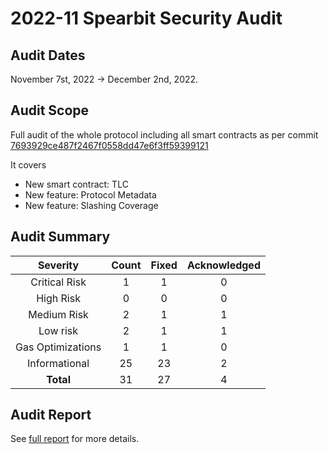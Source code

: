 # 2022-11 Spearbit Security Audit

## Audit Dates

November 7st, 2022 -> December 2nd, 2022.

## Audit Scope

Full audit of the whole protocol including all smart contracts as per commit [7693929ce487f2467f0558dd47e6f3ff59399121](https://github.com/liquid-collective/liquid-collective-protocol/pull/174/commits/7693929ce487f2467f0558dd47e6f3ff59399121)

It covers
- New smart contract: TLC
- New feature: Protocol Metadata
- New feature: Slashing Coverage

## Audit Summary

|    **Severity**   | **Count** | **Fixed** | **Acknowledged** |
|:-----------------:|:---------:|:---------:|:----------------:|
|   Critical Risk   |     1     |     1     |         0        |
|     High Risk     |     0     |     0     |         0        |
|    Medium Risk    |     2     |     1     |         1        |
|      Low risk     |     2     |     1     |         1        |
| Gas Optimizations |     1     |     1     |         0        |
|   Informational   |     25    |     23    |         2        |
|     **Total**     |     31    |     27    |         4        |

## Audit Report

See [full report](https://github.com/spearbit/portfolio/blob/master/pdfs/LiquidCollective2-Spearbit-Security-Review.pdf) for more details.
